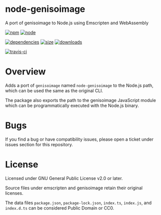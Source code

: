 # node-genisoimage

A port of genisoimage to Node.js using Emscripten and WebAssembly

[![npm](https://img.shields.io/npm/v/node-genisoimage.svg)](https://npmjs.com/package/node-genisoimage)
[![node](https://img.shields.io/node/v/node-genisoimage.svg)](https://nodejs.org)

[![dependencies](https://david-dm.org/AlexanderOMara/node-genisoimage.svg)](https://david-dm.org/AlexanderOMara/node-genisoimage)
[![size](https://packagephobia.now.sh/badge?p=node-genisoimage)](https://packagephobia.now.sh/result?p=node-genisoimage)
[![downloads](https://img.shields.io/npm/dm/node-genisoimage.svg)](https://npmcharts.com/compare/node-genisoimage?minimal=true)

[![travis-ci](https://travis-ci.org/AlexanderOMara/node-genisoimage.svg?branch=master)](https://travis-ci.org/AlexanderOMara/node-genisoimage)


# Overview

Adds a port of `genisoimage` named `node-genisoimage` to the Node.js path, which can be used the same as the original CLI.

The package also exports the path to the genisoimage JavaScript module which can be programmatically executed with the Node.js binary.


# Bugs

If you find a bug or have compatibility issues, please open a ticket under issues section for this repository.


# License

Licensed under GNU General Public License v2.0 or later.

Source files under emscripten and genisoimage retain their original licenses.

The data files `package.json`, `package-lock.json`, `index.ts`, `index.js`, and `index.d.ts` can be considered Public Domain or CC0.
